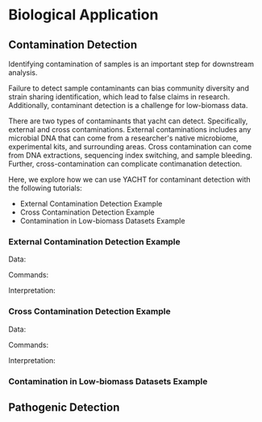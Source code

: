 # Biological Application

## Contamination Detection

Identifying contamination of samples is an important step for downstream analysis. 

Failure to detect sample contaminants can bias community diversity and strain sharing identification, which lead to false claims in research. Additionally, contaminant detection is a challenge for low-biomass data.

There are two types of contaminants that yacht can detect. Specifically, external and cross contaminations. External contaminations includes any microbial DNA that can come from a researcher's native microbiome, experimental kits, and surrounding areas. Cross contamination can come from DNA extractions, sequencing index switching, and sample bleeding. Further, cross-contamination can complicate contimanation detection.

Here, we explore how we can use YACHT for contaminant detection with the following tutorials:
* External Contamination Detection Example
* Cross Contamination Detection Example
* Contamination in Low-biomass Datasets Example

### External Contamination Detection Example

Data:

Commands:

Interpretation:

### Cross Contamination Detection Example

Data:

Commands:

Interpretation:

### Contamination in Low-biomass Datasets Example

## Pathogenic Detection


